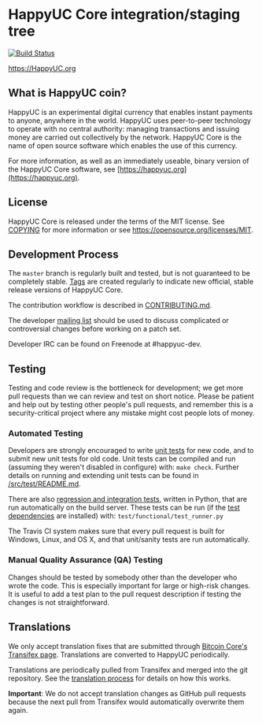 HappyUC Core integration/staging tree
=====================================

[![Build Status](https://travis-ci.org/happyuc-project/happyuc.svg?branch=master)](https://travis-ci.org/happyuc-project/happyuc)

https://HappyUC.org

What is HappyUC coin?
----------------

HappyUC is an experimental digital currency that enables instant payments to
anyone, anywhere in the world. HappyUC uses peer-to-peer technology to operate
with no central authority: managing transactions and issuing money are carried
out collectively by the network. HappyUC Core is the name of open source
software which enables the use of this currency.

For more information, as well as an immediately useable, binary version of
the HappyUC Core software, see [https://happyuc.org](https://happyuc.org). 

License
-------

HappyUC Core is released under the terms of the MIT license. See [COPYING](COPYING) for more
information or see https://opensource.org/licenses/MIT.

Development Process
-------------------

The `master` branch is regularly built and tested, but is not guaranteed to be
completely stable. [Tags](https://github.com/happyuc-project/happyuc/tags) are created
regularly to indicate new official, stable release versions of HappyUC Core.

The contribution workflow is described in [CONTRIBUTING.md](CONTRIBUTING.md).

The developer [mailing list](https://groups.google.com/forum/#!forum/happyuc-dev)
should be used to discuss complicated or controversial changes before working
on a patch set.

Developer IRC can be found on Freenode at #happyuc-dev.

Testing
-------

Testing and code review is the bottleneck for development; we get more pull
requests than we can review and test on short notice. Please be patient and help out by testing
other people's pull requests, and remember this is a security-critical project where any mistake might cost people
lots of money.

### Automated Testing

Developers are strongly encouraged to write [unit tests](src/test/README.md) for new code, and to
submit new unit tests for old code. Unit tests can be compiled and run
(assuming they weren't disabled in configure) with: `make check`. Further details on running
and extending unit tests can be found in [/src/test/README.md](/src/test/README.md).

There are also [regression and integration tests](/test), written
in Python, that are run automatically on the build server.
These tests can be run (if the [test dependencies](/test) are installed) with: `test/functional/test_runner.py`

The Travis CI system makes sure that every pull request is built for Windows, Linux, and OS X, and that unit/sanity tests are run automatically.

### Manual Quality Assurance (QA) Testing

Changes should be tested by somebody other than the developer who wrote the
code. This is especially important for large or high-risk changes. It is useful
to add a test plan to the pull request description if testing the changes is
not straightforward.

Translations
------------

We only accept translation fixes that are submitted through [Bitcoin Core's Transifex page](https://www.transifex.com/projects/p/bitcoin/).
Translations are converted to HappyUC periodically.

Translations are periodically pulled from Transifex and merged into the git repository. See the
[translation process](doc/translation_process.md) for details on how this works.

**Important**: We do not accept translation changes as GitHub pull requests because the next
pull from Transifex would automatically overwrite them again.
